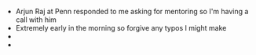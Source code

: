 - Arjun Raj at Penn responded to me asking for mentoring so I'm having a call with him
- Extremely early in the morning so forgive any typos I might make
-
-